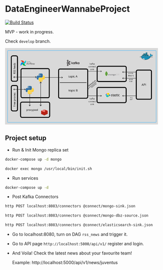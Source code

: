 # DataEngineerWannabeProject
[![Build Status](https://travis-ci.org/damklis/DataEngineerWannabeProject.svg?branch=master)](https://travis-ci.org//damklis/DataEngineerWannabeProject)

MVP - work in progress.

Check `develop` branch.


![MVP Architecture](./images/mvp_architecture.png)

## Project setup

- Run & Init Mongo replica set

```sh
docker-compose up -d mongo
```

```sh
docker exec mongo /usr/local/bin/init.sh
```

- Run services

```sh
docker-compose up -d
```

- Post Kafka Connectors

```sh
http POST localhost:8083/connectors @connect/mongo-sink.json
```

```sh
http POST localhost:8083/connectors @connect/mongo-dbz-source.json
```

```sh
http POST localhost:8083/connectors @connect/elasticsearch-sink.json
```

- Go to localhost:8080, turn on DAG `rss_news` and trigger it.
- Go to API page `http://localhost:5000/api/v1/` register and login.
- And Voila! Check the latest news about your favourite team!

    Example:
    http://localhost:5000/api/v1/news/juventus
